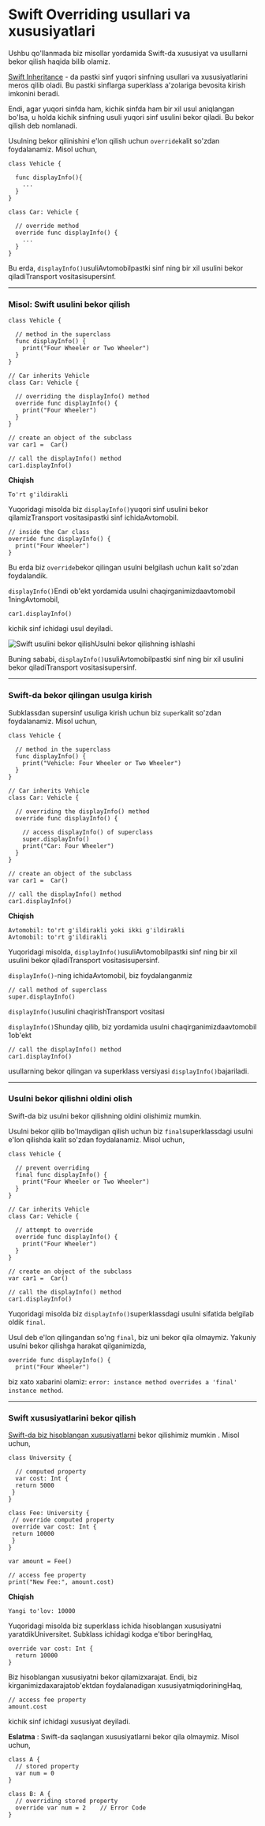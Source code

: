 # Swift Overriding usullari va xususiyatlari

Ushbu qo'llanmada biz misollar yordamida Swift-da xususiyat va usullarni bekor qilish haqida bilib olamiz.

[Swift Inheritance](https://www.programiz.com/swift-programming/inheritance) - da pastki sinf yuqori sinfning usullari va xususiyatlarini meros qilib oladi. Bu pastki sinflarga superklass a'zolariga bevosita kirish imkonini beradi.

Endi, agar yuqori sinfda ham, kichik sinfda ham bir xil usul aniqlangan bo'lsa, u holda kichik sinfning usuli yuqori sinf usulini bekor qiladi. Bu bekor qilish deb nomlanadi.

Usulning bekor qilinishini e'lon qilish uchun `override`kalit so'zdan foydalanamiz. Misol uchun,

```
class Vehicle {
  
  func displayInfo(){
    ... 
  }
}

class Car: Vehicle {
  
  // override method
  override func displayInfo() {
    ... 
  }   
} 
```

Bu erda, `displayInfo()`usuliAvtomobilpastki sinf ning bir xil usulini bekor qiladiTransport vositasisupersinf.

***

### Misol: Swift usulini bekor qilish <a href="#method-overriding" id="method-overriding"></a>

```
class Vehicle {

  // method in the superclass
  func displayInfo() {
    print("Four Wheeler or Two Wheeler")
  }
}

// Car inherits Vehicle
class Car: Vehicle {

  // overriding the displayInfo() method
  override func displayInfo() {
    print("Four Wheeler")
  }
}

// create an object of the subclass
var car1 =  Car()

// call the displayInfo() method
car1.displayInfo()
```

**Chiqish**

```
To'rt g'ildirakli
```

Yuqoridagi misolda biz `displayInfo()`yuqori sinf usulini bekor qilamizTransport vositasipastki sinf ichidaAvtomobil.

```
// inside the Car class 
override func displayInfo() {
  print("Four Wheeler")
}
```

Bu erda biz `override`bekor qilingan usulni belgilash uchun kalit so'zdan foydalandik.

`displayInfo()`Endi ob'ekt yordamida usulni chaqirganimizdaavtomobil 1ningAvtomobil,

```
car1.displayInfo()
```

kichik sinf ichidagi usul deyiladi.

![Swift usulini bekor qilish](https://cdn.programiz.com/cdn/farfuture/ykHrcDlMcBnJy7T5lzKEjotMST\_\_8RmJS3wVvRgkIGQ/mtime:1626423162/sites/tutorial2program/files/swift-method-overriding.png)Usulni bekor qilishning ishlashi

Buning sababi, `displayInfo()`usuliAvtomobilpastki sinf ning bir xil usulini bekor qiladiTransport vositasisupersinf.

***

### Swift-da bekor qilingan usulga kirish <a href="#access-overridden" id="access-overridden"></a>

Subklassdan supersinf usuliga kirish uchun biz `super`kalit so'zdan foydalanamiz. Misol uchun,

```
class Vehicle {

  // method in the superclass
  func displayInfo() {
    print("Vehicle: Four Wheeler or Two Wheeler")
  }
}

// Car inherits Vehicle
class Car: Vehicle {

  // overriding the displayInfo() method
  override func displayInfo() {

    // access displayInfo() of superclass
    super.displayInfo()
    print("Car: Four Wheeler")
  }
}

// create an object of the subclass
var car1 =  Car()

// call the displayInfo() method
car1.displayInfo()
```

**Chiqish**

```
Avtomobil: to'rt g'ildirakli yoki ikki g'ildirakli
Avtomobil: to'rt g'ildirakli
```

Yuqoridagi misolda, `displayInfo()`usuliAvtomobilpastki sinf ning bir xil usulini bekor qiladiTransport vositasisupersinf.

`displayInfo()`-ning ichidaAvtomobil, biz foydalanganmiz

```
// call method of superclass
super.displayInfo()
```

`displayInfo()`usulini chaqirishTransport vositasi

`displayInfo()`Shunday qilib, biz yordamida usulni chaqirganimizdaavtomobil 1ob'ekt

```
// call the displayInfo() method
car1.displayInfo()
```

usullarning bekor qilingan va superklass versiyasi `displayInfo()`bajariladi.

***

### Usulni bekor qilishni oldini olish <a href="#prevent" id="prevent"></a>

Swift-da biz usulni bekor qilishning oldini olishimiz mumkin.

Usulni bekor qilib bo'lmaydigan qilish uchun biz `final`superklassdagi usulni e'lon qilishda kalit so'zdan foydalanamiz. Misol uchun,

```
class Vehicle {

  // prevent overriding
  final func displayInfo() {
    print("Four Wheeler or Two Wheeler")
  }
}

// Car inherits Vehicle
class Car: Vehicle {

  // attempt to override
  override func displayInfo() {
    print("Four Wheeler")
  }
}

// create an object of the subclass
var car1 =  Car()

// call the displayInfo() method
car1.displayInfo()
```

Yuqoridagi misolda biz `displayInfo()`superklassdagi usulni sifatida belgilab oldik `final`.

Usul deb e'lon qilingandan so'ng `final`, biz uni bekor qila olmaymiz. Yakuniy usulni bekor qilishga harakat qilganimizda,

```
override func displayInfo() {
  print("Four Wheeler")
```

biz xato xabarini olamiz: `error: instance method overrides a 'final' instance method`.

***

### Swift xususiyatlarini bekor qilish <a href="#property" id="property"></a>

[Swift-da biz hisoblangan xususiyatlarni](https://www.programiz.com/swift-programming/properties#computed) bekor qilishimiz mumkin . Misol uchun,

```
class University {

  // computed property
  var cost: Int {
  return 5000
 }
}

class Fee: University {
 // override computed property
 override var cost: Int {
 return 10000
 }
}

var amount = Fee()

// access fee property
print("New Fee:", amount.cost)
```

**Chiqish**

```
Yangi to'lov: 10000
```

Yuqoridagi misolda biz superklass ichida hisoblangan xususiyatni yaratdikUniversitet. Subklass ichidagi kodga e'tibor beringHaq,

```
override var cost: Int {
  return 10000 
} 
```

Biz hisoblangan xususiyatni bekor qilamizxarajat. Endi, biz kirganimizdaxarajatob'ektdan foydalanadigan xususiyatmiqdoriningHaq,

```
// access fee property
amount.cost
```

kichik sinf ichidagi xususiyat deyiladi.

**Eslatma** : Swift-da saqlangan xususiyatlarni bekor qila olmaymiz. Misol uchun,

```
class A {
  // stored property
  var num = 0
}

class B: A {
  // overriding stored property 
  override var num = 2    // Error Code
}
```
